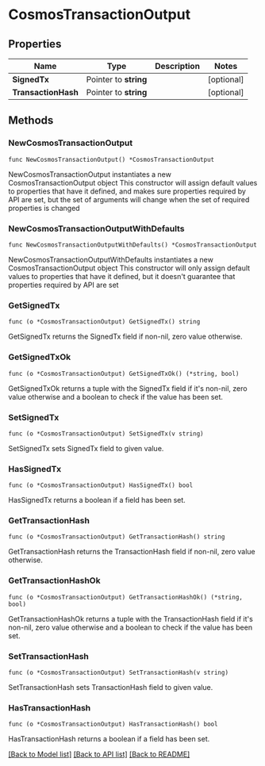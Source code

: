 # CosmosTransactionOutput

## Properties

| Name                | Type                  | Description | Notes       |
| ------------------- | --------------------- | ----------- | ----------- |
| **SignedTx**        | Pointer to **string** |             | \[optional] |
| **TransactionHash** | Pointer to **string** |             | \[optional] |

## Methods

### NewCosmosTransactionOutput

`func NewCosmosTransactionOutput() *CosmosTransactionOutput`

NewCosmosTransactionOutput instantiates a new CosmosTransactionOutput object This constructor will assign default values to properties that have it defined, and makes sure properties required by API are set, but the set of arguments will change when the set of required properties is changed

### NewCosmosTransactionOutputWithDefaults

`func NewCosmosTransactionOutputWithDefaults() *CosmosTransactionOutput`

NewCosmosTransactionOutputWithDefaults instantiates a new CosmosTransactionOutput object This constructor will only assign default values to properties that have it defined, but it doesn't guarantee that properties required by API are set

### GetSignedTx

`func (o *CosmosTransactionOutput) GetSignedTx() string`

GetSignedTx returns the SignedTx field if non-nil, zero value otherwise.

### GetSignedTxOk

`func (o *CosmosTransactionOutput) GetSignedTxOk() (*string, bool)`

GetSignedTxOk returns a tuple with the SignedTx field if it's non-nil, zero value otherwise and a boolean to check if the value has been set.

### SetSignedTx

`func (o *CosmosTransactionOutput) SetSignedTx(v string)`

SetSignedTx sets SignedTx field to given value.

### HasSignedTx

`func (o *CosmosTransactionOutput) HasSignedTx() bool`

HasSignedTx returns a boolean if a field has been set.

### GetTransactionHash

`func (o *CosmosTransactionOutput) GetTransactionHash() string`

GetTransactionHash returns the TransactionHash field if non-nil, zero value otherwise.

### GetTransactionHashOk

`func (o *CosmosTransactionOutput) GetTransactionHashOk() (*string, bool)`

GetTransactionHashOk returns a tuple with the TransactionHash field if it's non-nil, zero value otherwise and a boolean to check if the value has been set.

### SetTransactionHash

`func (o *CosmosTransactionOutput) SetTransactionHash(v string)`

SetTransactionHash sets TransactionHash field to given value.

### HasTransactionHash

`func (o *CosmosTransactionOutput) HasTransactionHash() bool`

HasTransactionHash returns a boolean if a field has been set.

[\[Back to Model list\]](./#documentation-for-models) [\[Back to API list\]](./#documentation-for-api-endpoints) [\[Back to README\]](./)
